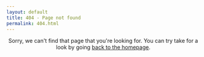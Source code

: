 ```yaml
---
layout: default
title: 404 - Page not found
permalink: 404.html
---
```


<p style="text-align: center;"> Sorry, we can't find that page that you're looking for. You can try take for a look by going <a href="/">back to the homepage</a>.</p>

<!-- [<img src="{{ site.baseurl }}/images/404.jpg" style="width: 400px;"/>]({{ site.baseurl }}/) -->